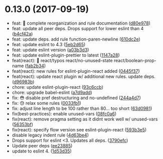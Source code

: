 <a name="0.13.0"></a>
# 0.13.0 (2017-09-19)

* feat: :gem: complete reorganization and rule documentation ([d80e978](https://github.com/boldr/eslint-config-boldr/commit/d80e978))
* feat: update all peer deps. Drops support for lower eslint than 4 ([b4cf42a](https://github.com/boldr/eslint-config-boldr/commit/b4cf42a))
* feat: update deps. add rule function-paren-newline ([610dc2e](https://github.com/boldr/eslint-config-boldr/commit/610dc2e))
* feat: update eslint to 4.3 ([5eb2d65](https://github.com/boldr/eslint-config-boldr/commit/5eb2d65))
* feat: update eslint version ([a03b3d3](https://github.com/boldr/eslint-config-boldr/commit/a03b3d3))
* feat: update eslint-plugin-prettier to latest ([1147a28](https://github.com/boldr/eslint-config-boldr/commit/1147a28))
* feat(react): :speech_balloon: react/typos react/no-unused-state react/boolean-prop-name ([fab2b34](https://github.com/boldr/eslint-config-boldr/commit/fab2b34))
* feat(react): new rules for eslint-plugin-react added ([0445f37](https://github.com/boldr/eslint-config-boldr/commit/0445f37))
* feat(react): update react plugin w/ additional new rules. update deps. ([d96983b](https://github.com/boldr/eslint-config-boldr/commit/d96983b))
* chore: update eslint-plugin-react ([93c6ccb](https://github.com/boldr/eslint-config-boldr/commit/93c6ccb))
* chore: upgrade babel-eslint ([a7d9add](https://github.com/boldr/eslint-config-boldr/commit/a7d9add))
* fix: :flushed: disable pref destructuring and no-undefined ([244a4d7](https://github.com/boldr/eslint-config-boldr/commit/244a4d7))
* fix: :sweat: relax some rules ([0033fb1](https://github.com/boldr/eslint-config-boldr/commit/0033fb1))
* fix: adjust line length to be 100 rather than 80... too short ([63d0981](https://github.com/boldr/eslint-config-boldr/commit/63d0981))
* fix(best-practices): enable unused-vars ([08fc0a6](https://github.com/boldr/eslint-config-boldr/commit/08fc0a6))
* fix(react): remove pragma setting as it didnt work well w/ unused-vars ([56353bf](https://github.com/boldr/eslint-config-boldr/commit/56353bf))
* fix(react): specify flow version see eslint-plugin-react ([593b3e5](https://github.com/boldr/eslint-config-boldr/commit/593b3e5))
* disable legacy indent rule ([4d63be4](https://github.com/boldr/eslint-config-boldr/commit/4d63be4))
* Drops support for eslint <3. Updates all deps. ([3790efc](https://github.com/boldr/eslint-config-boldr/commit/3790efc))
* Update peer deps ([ee23885](https://github.com/boldr/eslint-config-boldr/commit/ee23885))
* update to eslint 4. ([1d53d35](https://github.com/boldr/eslint-config-boldr/commit/1d53d35))




